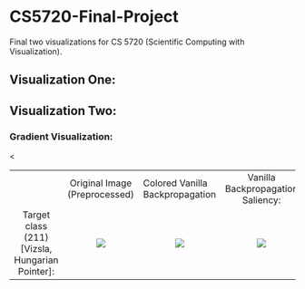 # CS5720-Final-Project
Final two visualizations for CS 5720 (Scientific Computing with Visualization). 

## Visualization One:

## Visualization Two:

### Gradient Visualization:
<table border=0>
    <tbody>
    <tr>
        <td></td>
        <td align='center'>Original Image (Preprocessed)</td>
        <td aligh='center'>Colored Vanilla Backpropagation</td>
        <td align='center'>Vanilla Backpropagation Saliency: </td>
    </tr>
    <tr>
        <td width='19%' align='center'>Target class (211) [Vizsla, Hungarian Pointer]:</td>
        <td width="27%" align='center'><img src="https://raw.githubusercontent.com/ccampell/CS5720-Final-Project/master/results/PyTorchCNNVisualizations/211/transformed_original.jpg"></td>
        <td width="27%" align='center'><img src="https://raw.githubusercontent.com/ccampell/CS5720-Final-Project/master/results/PyTorchCNNVisualizations/211/vanilla_bp_color.png"></td>
        <td width="27%" align='center'><img src="https://raw.githubusercontent.com/ccampell/CS5720-Final-Project/master/results/PyTorchCNNVisualizations/211/vanilla_bp_gray.png"></td>
    </tr>
    <tr>
        <
    </tr>
    </tbody>
</table>
